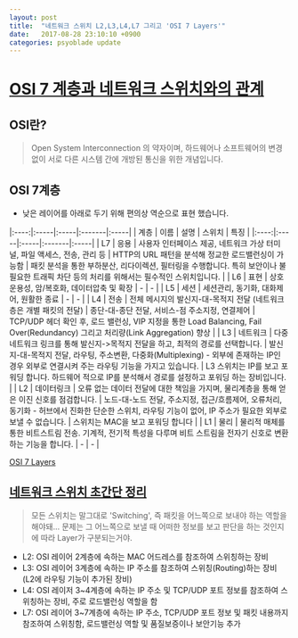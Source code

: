```yaml
---
layout: post
title:  "네트워크 스위치 L2,L3,L4,L7 그리고 'OSI 7 Layers'"
date:   2017-08-28 23:10:10 +0900
categories: psyoblade update
---
```

# [OSI 7 계층과 네트워크 스위치와의 관계](http://soul0.tistory.com/140)
## OSI란?
> Open System Interconnection 의 약자이며, 하드웨어나 소프트웨어의 변경 없이 서로 다른 시스템 간에 개방된 통신을 위한 개념입니다.


## OSI 7계층
* 낮은 레이어를 아래로 두기 위해 편의상 역순으로 표현 했습니다.

|:----:|:-----|:-----|:-------|:-----|
| 계층 | 이름 | 설명 | 스위치 | 특징 |
|:----:|:-----|:-----|:-------|:-----|
| L7 | 응용 | 사용자 인터페이스 제공, 네트워크 가상 터미널, 파일 액세스, 전송, 관리 등 | HTTP의 URL 패턴을 분석해 정교한 로드밸런싱이 가능함 | 패킷 분석을 통한 부하분산, 리다이렉션, 필터링을 수행합니다. 특히 보안이나 불필요한 트래픽 차단 등의 처리를 위해서는 필수적인 스위치입니다. |
| L6 | 표현 | 상호 운용성, 암/복호화, 데이터압축 및 확장 | - | - |
| L5 | 세션 | 세션관리, 동기화, 대화제어, 원활한 종료 | - | - |
| L4 | 전송 | 전체 메시지의 발신지-대-목적지 전달 (네트워크 층은 개별 패킷의 전달) | 종단-대-종단 전달, 서비스-점 주소지정, 연결제어 | TCP/UDP 헤더 확인 후, 로드 밸런싱, VIP 지정을 통한 Load Balancing, Fail Over(Redundancy) 그리고 처리량(Link Aggregation) 향상 |
| L3 | 네트워크 | 다중 네트워크 링크를 통해 발신지->목적지 전달을 하고, 최적의 경로를 선택합니다.  | 발신지-대-목적지 전달, 라우팅, 주소변환, 다중화(Multiplexing) - 외부에 존재하는 IP인 경우 외부로 연결시켜 주는 라우팅 기능을 가지고 있습니다. | L3 스위치는 IP를 보고 포워딩 합니다. 하드웨어 적으로 IP를 분석해서 경로를 설정하고 포워딩 하는 장비입니다. |
| L2 | 데이터링크 | 오류 없는 데이터 전달에 대한 책임을 가지며, 물리계층을 통해 얻은 이진 신호를 점검합니다. | 노드-대-노드 전달, 주소지정, 접근/흐름제어, 오류처리, 동기화 - 허브에서 진화한 단순한 스위치, 라우팅 기능이 없어, IP 주소가 필요한 외부로 보낼 수 없습니다. | 스위치는 MAC을 보고 포워딩 합니다 |
| L1 | 물리 | 물리적 매체를 통한 비트스트림 전송. 기계적, 전기적 특성을 다루며 비트 스트림을 전자기 신호로 변환하는 기능을 합니다. | - | - |

[OSI 7 Layers](images/osi_7_layers.png)

## [네트워크 스위치 초간단 정리](http://defensecurity.tistory.com/9)
> 모든 스위치는 말그대로 'Switching', 즉 패킷을 어느쪽으로 보내야 하는 역할을 해야돼... 문제는 그 어느쪽으로 보낼 때 어떠한 정보를 보고 판단을 하는 것인지에 따라 Layer가 구분되는거야.
* L2: OSI 레이어 2계층에 속하는 MAC 어드레스를 참조하여 스위칭하는 장비
* L3: OSI 레이어 3계층에 속하는 IP 주소를 참조하여 스위칭(Routing)하는 장비 (L2에 라우팅 기능이 추가된 장비)
* L4: OSI 레이저 3~4계층에 속하는 IP 주소 및 TCP/UDP 포트 정보를 참조하여 스위칭하는 장비, 주로 로드밸런싱 역할을 함
* L7: OSI 레이어 3~7계층에 속하는 IP 주소, TCP/UDP 포트 정보 및 패킷 내용까지 참조하여 스위칭함, 로드밸런싱 역할 및 품질보증이나 보안기능 추가

